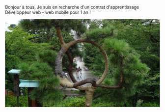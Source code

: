 Bonjour à tous,
Je suis en recherche d'un contrat d'apprentissage Développeur web - web mobile pour 1 an !

![Cover](https://github.com/Truong-Terence/Truong-Terence/blob/main/img/cover.jpg)
